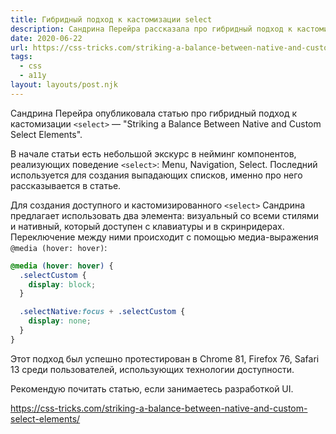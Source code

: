 ```yaml
---
title: Гибридный подход к кастомизации select
description: Сандрина Перейра рассказала про гибридный подход к кастомизации html-элемента select
date: 2020-06-22
url: https://css-tricks.com/striking-a-balance-between-native-and-custom-select-elements/
tags:
  - css
  - a11y
layout: layouts/post.njk
---
```

Сандрина Перейра опубликовала статью про гибридный подход к кастомизации `<select>` — "Striking a Balance Between Native and Custom Select Elements".

В начале статьи есть небольшой экскурс в нейминг компонентов, реализующих поведение `<select>`: Menu, Navigation, Select. Последний используется для создания выпадающих списков, именно про него рассказывается в статье.

Для создания доступного и кастомизированного `<select>` Сандрина предлагает использовать два элемента: визуальный со всеми стилями и нативный, который доступен с клавиатуры и в скринридерах. Переключение между ними происходит с помощью медиа-выражения `@media (hover: hover)`:

```css
@media (hover: hover) {
  .selectCustom {
    display: block;
  }

  .selectNative:focus + .selectCustom {
    display: none;
  }
}
```

Этот подход был успешно протестирован в Chrome 81, Firefox 76, Safari 13 среди пользователей, использующих технологии доступности.

Рекомендую почитать статью, если занимаетесь разработкой UI. 

https://css-tricks.com/striking-a-balance-between-native-and-custom-select-elements/

